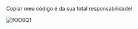 Copiar meu código é da sua total responsabilidade!

![fOO6Q1](https://github.com/user-attachments/assets/2d312561-54d4-472c-a56c-f3451bbd50aa)
